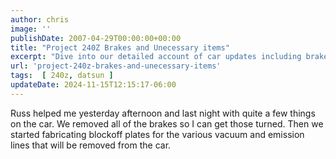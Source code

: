 ```yaml
---
author: chris
image: ''
publishDate: 2007-04-29T00:00:00+00:00
title: "Project 240Z Brakes and Unecessary items"
excerpt: "Dive into our detailed account of car updates including brake removal, and the creation of blockoff plates for emission lines."
url: 'project-240z-brakes-and-unecessary-items'
tags:  [ 240z, datsun ] 
updateDate: 2024-11-15T12:15:17-06:00
---
```


Russ helped me yesterday afternoon and last night with quite a few things on the car. We removed all of the brakes so I can get those turned. Then we started fabricating blockoff plates for the various vacuum and emission lines that will be removed from the car.
